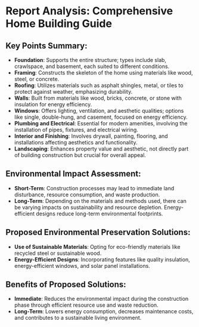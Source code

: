 # Report Analysis: Comprehensive Home Building Guide

## Key Points Summary:
- **Foundation**: Supports the entire structure; types include slab, crawlspace, and basement, each suited to different conditions.
- **Framing**: Constructs the skeleton of the home using materials like wood, steel, or concrete.
- **Roofing**: Utilizes materials such as asphalt shingles, metal, or tiles to protect against weather, emphasizing durability.
- **Walls**: Built from materials like wood, bricks, concrete, or stone with insulation for energy efficiency.
- **Windows**: Offers lighting, ventilation, and aesthetic qualities; options like single, double-hung, and casement, focused on energy efficiency.
- **Plumbing and Electrical**: Essential for modern amenities, involving the installation of pipes, fixtures, and electrical wiring.
- **Interior and Finishing**: Involves drywall, painting, flooring, and installations affecting aesthetics and functionality.
- **Landscaping**: Enhances property value and aesthetic, not directly part of building construction but crucial for overall appeal.

## Environmental Impact Assessment:
- **Short-Term**: Construction processes may lead to immediate land disturbance, resource consumption, and waste production.
- **Long-Term**: Depending on the materials and methods used, there can be varying impacts on sustainability and resource depletion. Energy-efficient designs reduce long-term environmental footprints.

## Proposed Environmental Preservation Solutions:
- **Use of Sustainable Materials**: Opting for eco-friendly materials like recycled steel or sustainable wood.
- **Energy-Efficient Designs**: Incorporating features like quality insulation, energy-efficient windows, and solar panel installations.

## Benefits of Proposed Solutions:
- **Immediate**: Reduces the environmental impact during the construction phase through efficient resource use and waste reduction.
- **Long-Term**: Lowers energy consumption, decreases maintenance costs, and contributes to a sustainable living environment.
